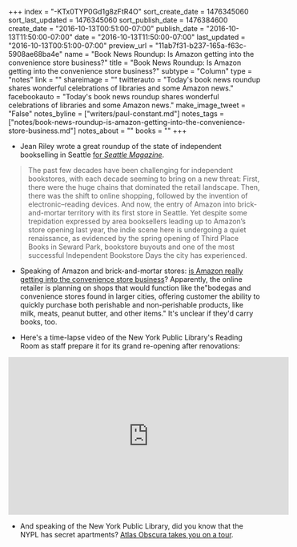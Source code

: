 +++
index = "-KTx0TYP0Gd1g8zFtR4O"
sort_create_date = 1476345060
sort_last_updated = 1476345060
sort_publish_date = 1476384600
create_date = "2016-10-13T00:51:00-07:00"
publish_date = "2016-10-13T11:50:00-07:00"
date = "2016-10-13T11:50:00-07:00"
last_updated = "2016-10-13T00:51:00-07:00"
preview_url = "11ab7f31-b237-165a-f63c-5908ae68ba4e"
name = "Book News Roundup: Is Amazon getting into the convenience store business?"
title = "Book News Roundup: Is Amazon getting into the convenience store business?"
subtype = "Column"
type = "notes"
link = ""
shareimage = ""
twitterauto = "Today's book news roundup shares wonderful celebrations of libraries and some Amazon news."
facebookauto = "Today's book news roundup shares wonderful celebrations of libraries and some Amazon news."
make_image_tweet = "False"
notes_byline = ["writers/paul-constant.md"]
notes_tags = ["notes/book-news-roundup-is-amazon-getting-into-the-convenience-store-business.md"]
notes_about = ""
books = ""
+++
* Jean Riley wrote a great roundup of the state of independent bookselling in Seattle [for *Seattle Magazine*](http://seattlemag.com/why-indie-bookstores-seattle-are-thriving).

<blockquote>The past few decades have been challenging for independent bookstores, with each decade seeming to bring on a new threat: First, there were the huge chains that dominated the retail landscape. Then, there was the shift to online shopping, followed by the invention of electronic–reading devices. And now, the entry of Amazon into brick-and-mortar territory with its first store in Seattle. Yet despite some trepidation expressed by area booksellers leading up to Amazon’s store opening last year, the indie scene here is undergoing a quiet renaissance, as evidenced by the spring opening of Third Place Books in Seward Park, bookstore buyouts and one of the most successful Independent Bookstore Days the city has experienced. </blockquote>

* Speaking of Amazon and brick-and-mortar stores: [is Amazon really getting into the convenience store business](https://consumerist.com/2016/10/11/amazon-reportedly-opening-convenience-stores-dedicated-curbside-pickup-sites/)? Apparently, the online retailer is planning on shops that would function like the"bodegas and convenience stores found in larger cities, offering customer the ability to quickly purchase both perishable and non-perishable products, like milk, meats, peanut butter, and other items." It's unclear if they'd carry books, too.

* Here's a time-lapse video of the New York Public Library's Reading Room as staff prepare it for its grand re-opening after renovations:

<iframe width="560" height="315" src="https://www.youtube.com/embed/tkD9aNOn6v0?rel=0" frameborder="0" allowfullscreen></iframe>

* And speaking of the New York Public Library, did you know that the NYPL has secret apartments? [Atlas Obscura takes you on a tour](http://www.atlasobscura.com/articles/inside-the-new-york-public-librarys-last-secret-apartments).